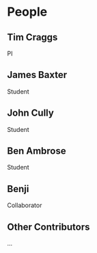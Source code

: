 # People

## Tim Craggs
PI
## James Baxter
Student
## John Cully 
Student
## Ben Ambrose
Student
## Benji
Collaborator
## Other Contributors 
...
